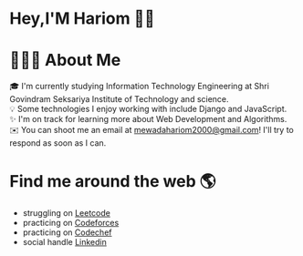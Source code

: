 # Hey,I'M Hariom  👋🏾   


# 👨🏻‍💻  About Me
 🎓  I'm currently studying Information Technology Engineering at Shri Govindram Seksariya Institute of Technology and science.  
 💡 Some technologies I enjoy working with include Django and JavaScript.  
 ✨ I'm on track for learning more about Web Development and Algorithms.  
 ✉️ You can shoot me an email at mewadahariom2000@gmail.com! I'll try to respond as soon as I can.    
 
 
 # Find me around the web 🌎

- struggling on [Leetcode](https://leetcode.com/mewadahariom2000/)
- practicing on [Codeforces](https://codeforces.com/profile/Harry__9522)
- practicing on [Codechef](https://www.codechef.com/users/harry____9522)
- social handle [Linkedin](https://www.linkedin.com/in/hariom-mewada-799207193/)
